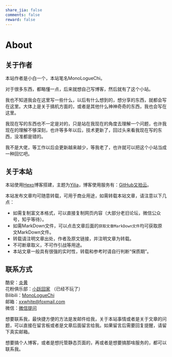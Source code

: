 ```yaml
---
share_jia: false
comments: false
reward: false
---
```


# About


## 关于作者
本站作者是小白一个，本站笔名MonoLogueChi。

对于很多东西，都略懂一点，后来就想自己写博客，然后就有了这个小站。

我也不知道我会在这里写一些什么，以后有什么想到的，想分享的东西，就都会写在这里。大体上是关于搞机方面的，或者是其他什么神神奇奇的东西，我也会写在这里。

我现在写的东西也不一定是对的，只是站在我现在的角度去理解一个问题，也许我现在的理解不够深刻，也许等多年以后，技术更新了，回过头来看我现在写的东西，没准都是错的。

我不是大佬，等工作以后会更新越来越少，等我老了，也许就可以把这个小站当成一种回忆吧。

## 关于本站

本站使用[Hexo](http://hexo.io/)博客搭建，主题为[Yilia](https://github.com/litten/hexo-theme-yilia)，博客使用服务有：[GitHub](https://github.com)[又拍云](https://console.upyun.com/register/?invite=B1Tr4zsVf)。

本站发布文章均可随意转载，可用于商业用途，如需转载本站文章，请注意以下几点：
- 如需复制富文本格式，可以直接复制网页内容（大部分老旧论坛，微信公众号，知乎等待）。
- 如需MarkDown文件，可以点击文章后面的`获取文章MarkDown文件`均可获取原文MarkDown文件。
- 转载请注明文章出处，作者及原文链接，并注明文章为转载。
- 不可断章取义，不可作引战等用途。
- 本站文章一般具有很强的实时性，转载和参考时请自行判断“保质期”。

## 联系方式

酷安：[炎黄](http://www.coolapk.com/u/561054)  
花粉俱乐部：[小跃回家]() （已经不玩了）  
Bilibili：[MonoLogueChi](https://space.bilibili.com/28474682/#/)  
邮箱：[xxwhite@foxmail.com](mailto:xxwhite@foxmail.com)  
微信：[微信提问](https://xxwhite.nos-eastchina1.126.net/wechat.png)

想要联系我，最快捷方便的方法是发邮件给我，关于本站事情或者是关于文章的问题，可以直接在留言板或者是文章后面留言给我。如果留言后需要回复提醒，请留下真实邮箱。

想要搞个人博客，或者是想托管静态页面的，再或者是想要搞那啥服务的，都可以联系我。
